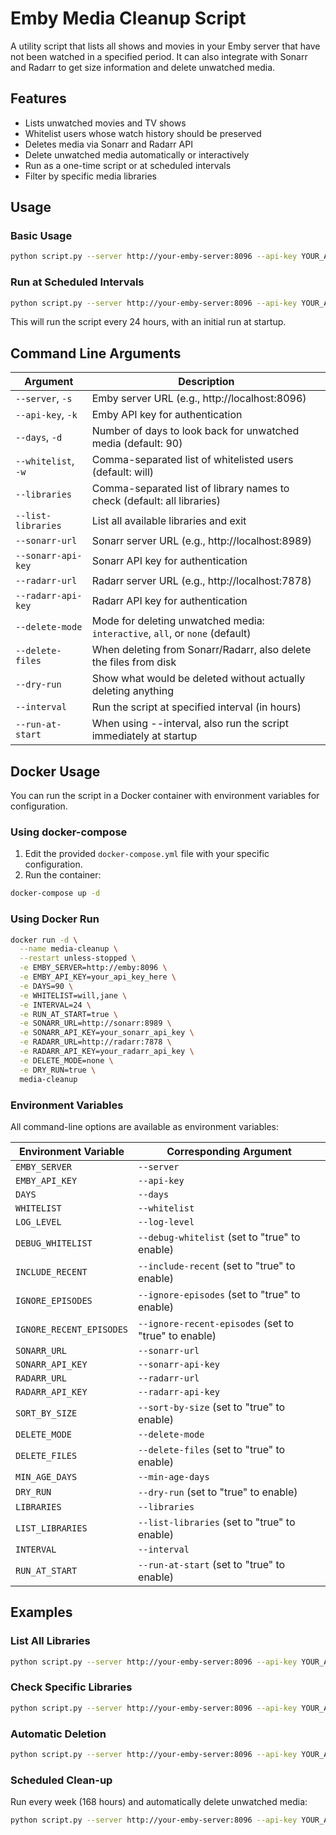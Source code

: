 # Emby Media Cleanup Script

A utility script that lists all shows and movies in your Emby server that have not been watched in a specified period. It can also integrate with Sonarr and Radarr to get size information and delete unwatched media.

## Features

- Lists unwatched movies and TV shows
- Whitelist users whose watch history should be preserved
- Deletes media via Sonarr and Radarr API
- Delete unwatched media automatically or interactively
- Run as a one-time script or at scheduled intervals
- Filter by specific media libraries

## Usage

### Basic Usage

```bash
python script.py --server http://your-emby-server:8096 --api-key YOUR_API_KEY
```

### Run at Scheduled Intervals

```bash
python script.py --server http://your-emby-server:8096 --api-key YOUR_API_KEY --interval 24 --run-at-start
```

This will run the script every 24 hours, with an initial run at startup.

## Command Line Arguments

| Argument | Description |
|----------|-------------|
| `--server`, `-s` | Emby server URL (e.g., http://localhost:8096) |
| `--api-key`, `-k` | Emby API key for authentication |
| `--days`, `-d` | Number of days to look back for unwatched media (default: 90) |
| `--whitelist`, `-w` | Comma-separated list of whitelisted users (default: will) |
| `--libraries` | Comma-separated list of library names to check (default: all libraries) |
| `--list-libraries` | List all available libraries and exit |
| `--sonarr-url` | Sonarr server URL (e.g., http://localhost:8989) |
| `--sonarr-api-key` | Sonarr API key for authentication |
| `--radarr-url` | Radarr server URL (e.g., http://localhost:7878) |
| `--radarr-api-key` | Radarr API key for authentication |
| `--delete-mode` | Mode for deleting unwatched media: `interactive`, `all`, or `none` (default) |
| `--delete-files` | When deleting from Sonarr/Radarr, also delete the files from disk |
| `--dry-run` | Show what would be deleted without actually deleting anything |
| `--interval` | Run the script at specified interval (in hours) |
| `--run-at-start` | When using --interval, also run the script immediately at startup |

## Docker Usage

You can run the script in a Docker container with environment variables for configuration.

### Using docker-compose

1. Edit the provided `docker-compose.yml` file with your specific configuration.
2. Run the container:

```bash
docker-compose up -d
```

### Using Docker Run

```bash
docker run -d \
  --name media-cleanup \
  --restart unless-stopped \
  -e EMBY_SERVER=http://emby:8096 \
  -e EMBY_API_KEY=your_api_key_here \
  -e DAYS=90 \
  -e WHITELIST=will,jane \
  -e INTERVAL=24 \
  -e RUN_AT_START=true \
  -e SONARR_URL=http://sonarr:8989 \
  -e SONARR_API_KEY=your_sonarr_api_key \
  -e RADARR_URL=http://radarr:7878 \
  -e RADARR_API_KEY=your_radarr_api_key \
  -e DELETE_MODE=none \
  -e DRY_RUN=true \
  media-cleanup
```

### Environment Variables

All command-line options are available as environment variables:

| Environment Variable | Corresponding Argument |
|----------------------|------------------------|
| `EMBY_SERVER` | `--server` |
| `EMBY_API_KEY` | `--api-key` |
| `DAYS` | `--days` |
| `WHITELIST` | `--whitelist` |
| `LOG_LEVEL` | `--log-level` |
| `DEBUG_WHITELIST` | `--debug-whitelist` (set to "true" to enable) |
| `INCLUDE_RECENT` | `--include-recent` (set to "true" to enable) |
| `IGNORE_EPISODES` | `--ignore-episodes` (set to "true" to enable) |
| `IGNORE_RECENT_EPISODES` | `--ignore-recent-episodes` (set to "true" to enable) |
| `SONARR_URL` | `--sonarr-url` |
| `SONARR_API_KEY` | `--sonarr-api-key` |
| `RADARR_URL` | `--radarr-url` |
| `RADARR_API_KEY` | `--radarr-api-key` |
| `SORT_BY_SIZE` | `--sort-by-size` (set to "true" to enable) |
| `DELETE_MODE` | `--delete-mode` |
| `DELETE_FILES` | `--delete-files` (set to "true" to enable) |
| `MIN_AGE_DAYS` | `--min-age-days` |
| `DRY_RUN` | `--dry-run` (set to "true" to enable) |
| `LIBRARIES` | `--libraries` |
| `LIST_LIBRARIES` | `--list-libraries` (set to "true" to enable) |
| `INTERVAL` | `--interval` |
| `RUN_AT_START` | `--run-at-start` (set to "true" to enable) |

## Examples

### List All Libraries

```bash
python script.py --server http://your-emby-server:8096 --api-key YOUR_API_KEY --list-libraries
```

### Check Specific Libraries

```bash
python script.py --server http://your-emby-server:8096 --api-key YOUR_API_KEY --libraries "Movies,TV Shows"
```

### Automatic Deletion

```bash
python script.py --server http://your-emby-server:8096 --api-key YOUR_API_KEY --sonarr-url http://localhost:8989 --sonarr-api-key YOUR_SONARR_KEY --radarr-url http://localhost:7878 --radarr-api-key YOUR_RADARR_KEY --delete-mode all --dry-run
```

### Scheduled Clean-up

Run every week (168 hours) and automatically delete unwatched media:

```bash
python script.py --server http://your-emby-server:8096 --api-key YOUR_API_KEY --sonarr-url http://localhost:8989 --sonarr-api-key YOUR_SONARR_KEY --radarr-url http://localhost:7878 --radarr-api-key YOUR_RADARR_KEY --delete-mode all --interval 168 --run-at-start
```
